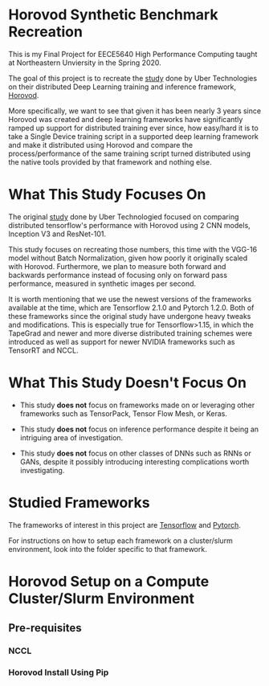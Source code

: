 # Horovod Synthetic Benchmark Recreation
This is my Final Project for EECE5640 High Performance Computing taught at Northeastern 
Unviersity in the Spring 2020.

The goal of this project is to recreate the [study](https://arxiv.org/abs/1802.05799) 
done by Uber Technologies on their distributed Deep Learning training and inference framework, 
[Horovod](https://github.com/horovod/horovod). 

More specifically, we want to see that given it has been nearly 3 years since Horovod was created and
deep learning frameworks have significantly ramped up support for distributed training ever since, 
how easy/hard it is to take a Single Device training script in a supported deep learning framework
and make it distributed using Horovod and compare the process/performance of the same training script
turned distributed using the native tools provided by that framework and nothing else.

# What This Study Focuses On
The original [study](https://arxiv.org/abs/1802.05799) done by Uber Technologied focused on
comparing distributed tensorflow's performance with Horovod using 2 CNN models, Inception V3 and
ResNet-101.

This study focuses on recreating those numbers, this time with the VGG-16 model without Batch Normalization,
given how poorly it originally scaled with Horovod. Furthermore, we plan to measure both forward and 
backwards performance instead of focusing only on forward pass performance, measured in synthetic images per
second.

It is worth mentioning that we use the newest versions of the frameworks available at the time, which are 
Tensorflow 2.1.0 and Pytorch 1.2.0. Both of these frameworks since the original study have undergone 
heavy tweaks and modifications. This is especially true for Tensorflow>1.15, in which the TapeGrad and 
newer and more diverse distributed training schemes were introduced as well as support for newer 
NVIDIA frameworks such as TensorRT and NCCL.

# What This Study Doesn't Focus On
- This study __does not__ focus on frameworks made on or leveraging other frameworks such as TensorPack,
Tensor Flow Mesh, or Keras.

- This study __does not__ focus on inference performance despite it being an intriguing area of investigation.

- This study __does not__ focus on other classes of DNNs such as RNNs or GANs, despite it possibly 
introducing interesting complications worth investigating.

# Studied Frameworks
The frameworks of interest in this project are [Tensorflow](https://tensorflow.org) and 
[Pytorch](https://pytorch.org).

For instructions on how to setup each framework on a cluster/slurm environment, look into the folder
specific to that framework.

# Horovod Setup on a Compute Cluster/Slurm Environment
## Pre-requisites
### NCCL

### Horovod Install Using Pip
